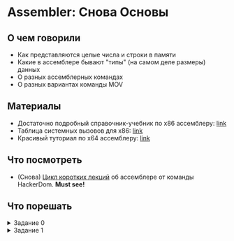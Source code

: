 # Assembler: Снова Основы

## О чем говорили
- Как представляются целые числа и строки в памяти
- Какие в ассемблере бывают "типы" (на самом деле размеры) данных
- О разных ассемблерных командах
- О разных вариантах команды MOV

## Материалы
- Достаточно подробный справочник-учебник по x86 ассемблеру: [link](https://www.tutorialspoint.com/assembly_programming/assembly_basic_syntax.htm)
- Таблица системных вызовов для х86: [link](https://www.informatik.htw-dresden.de/~beck/ASM/syscall_list.html)
- Красивый туториал по x64 ассемблеру: [link](https://cs.lmu.edu/~ray/notes/nasmtutorial/)

## Что посмотреть
- (Снова) [Цикл коротких лекций](https://www.youtube.com/channel/UCg7OyAkRMnGQurEsCzMoRYw) об ассемблере от команды HackerDom. **Must see!**

## Что порешать

<details><summary>Задание 0</summary>
	
``` assembly	
mov [0xAABBCCCD], 0x11C0FFEE
mov [0xAABBCCD1], 0x12345678
mov [0xAABBCCD5], 0xCAFEBABE
mov [0xAABBCCD9], 0xDEADBEEF
lea edi, [0xAABBCCDD]
lea esi, [0xAABBCCD9]
xor ebx, ebx
l1:
	mov eax, DWORD [esi]
	mov [edi], eax
	sub esi, 4
	add ebx, 4
	cmp ebx, 0x10
	jl l1
	
	Что будет в ячейке [0xAABBCCD5]?
```
</details>

<details><summary>Задание 1</summary>
	
``` assembly
xor eax, eax
xor ebx, ebx
xor ecx, ecx
xor edx, edx
Label0:
    add eax, 10
    add ebx, 20
    sub ebx, eax
    cmp eax, ebx
    jl Label5
    jge Label4
Label1:
    add ecx, ecx
    add ecx, ecx
    sub edx, ecx
    cmp edx, eax
    je finish
    jmp Label2
Label2:
    xor ecx, edx
    add edx, edx
    sub edx, ecx
    jmp Label0
Label3:
    xor edx, ecx
    xor edx, eax
    cmp edx, eax
    jne Label1
    jg Label2
    jl finish
Label4:
    mov edx, 50
    mov ecx, 10
    cmp eax, edx
    jg Label5
    jmp Label3
Label5:
    mov edx, 10
    mov ecx, 50
    jmp Label0
finish:
	
	Чему будет равен eax на метке finish?

```
</details>
